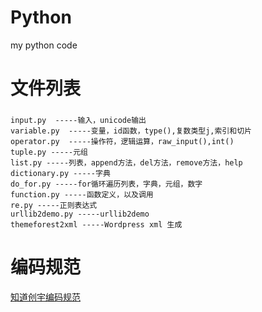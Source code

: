 Python
======

my python code

文件列表
======
###
```
input.py  -----输入，unicode输出
variable.py  -----变量，id函数，type(),复数类型j,索引和切片
operator.py  -----操作符，逻辑运算，raw_input(),int()
tuple.py -----元组
list.py -----列表，append方法，del方法，remove方法，help
dictionary.py -----字典
do_for.py -----for循环遍历列表，字典，元组，数字
function.py -----函数定义，以及调用
re.py -----正则表达式
urllib2demo.py -----urllib2demo
themeforest2xml -----Wordpress xml 生成
```

编码规范
======
[知道创宇编码规范](http://blog.knownsec.com/Knownsec_RD_Checklist/PythonCodingRule.pdf)
